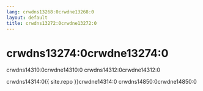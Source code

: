 ```yaml
---
lang: crwdns13268:0crwdne13268:0
layout: default
title: crwdns13272:0crwdne13272:0
---
```


# crwdns13274:0crwdne13274:0

crwdns14310:0crwdne14310:0 crwdns14312:0crwdne14312:0

crwdns14314:0{{ site.repo }}crwdne14314:0 crwdns14850:0crwdne14850:0
